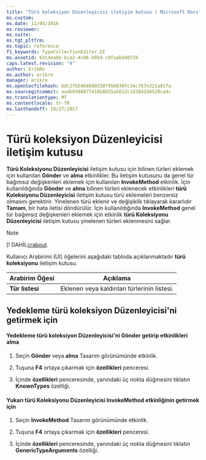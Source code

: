 ```yaml
---
title: "Türü koleksiyon Düzenleyicisi iletişim kutusu | Microsoft Docs"
ms.custom: 
ms.date: 11/04/2016
ms.reviewer: 
ms.suite: 
ms.tgt_pltfrm: 
ms.topic: reference
f1_keywords: TypeCollectionEditor.UI
ms.assetid: 63cdea6b-bca2-4c06-b8b4-c8faabd40726
caps.latest.revision: "4"
author: ErikRe
ms.author: erikre
manager: erikre
ms.openlocfilehash: bdc27b59640d92507956030fc34c767e321a81fa
ms.sourcegitcommit: aadb9588877418b8b55a5612c1d3842d4520ca4c
ms.translationtype: MT
ms.contentlocale: tr-TR
ms.lasthandoff: 10/27/2017
---
```

# <a name="type-collection-editor-dialog-box"></a>Türü koleksiyon Düzenleyicisi iletişim kutusu
**Türü Koleksiyonu Düzenleyicisi** iletişim kutusu için bilinen türleri eklemek için kullanılan **Gönder** ve **alma** etkinlikler. Bu iletişim kutusunu da genel tür bağımsız değişkenleri eklemek için kullanılan **InvokeMethod** etkinlik. İçin kullanıldığında **Gönder** ve **alma** bilinen türleri eklenecek etkinlikleri **türü Koleksiyonu Düzenleyicisi** iletişim kutusu türü eklemeleri benzersiz olmasını gerektirir. Yinelenen türü eklenir ve değişiklik tıklayarak kararlıdır **Tamam**, bir hata iletisi döndürülür. İçin kullanıldığında **InvokeMethod** genel tür bağımsız değişkenleri eklemek için etkinlik **türü Koleksiyonu Düzenleyicisi** iletişim kutusu yinelenen türleri eklenmesini sağlar.  
  
> [!NOTE]
>  [! DAHİL[crabout](/dotnet/framework/wcf/feature-details/data-contract-known-types).  
  
 Kullanıcı Arabirimi (UI) öğelerini aşağıdaki tabloda açıklanmaktadır **türü koleksiyonu** iletişim kutusu.  
  
|Arabirim Öğesi|Açıklama|  
|----------------|-----------------|  
|**Tür listesi**|Eklenen veya kaldırılan türlerinin listesi.|  
  
## <a name="to-bring-up-the-type-collection-editor"></a>Yedekleme türü koleksiyon Düzenleyicisi'ni getirmek için  
  
#### <a name="to-bring-up-the-type-collection-editor-for-the-send-and-receive-activities"></a>Yedekleme türü koleksiyon Düzenleyicisi'ni Gönder getirip etkinlikleri alma  
  
1.  Seçin **Gönder** veya **alma** Tasarım görünümünde etkinlik.  
  
2.  Tuşuna **F4** ortaya çıkarmak için **özellikleri** penceresi.  
  
3.  İçinde **özellikleri** penceresinde, yanındaki üç nokta düğmesini tıklatın **KnownTypes** özelliği.  
  
#### <a name="to-bring-up-the-type-collection-editor-for-the-invokemethod-activity"></a>Yukarı türü Koleksiyonu Düzenleyicisi InvokeMethod etkinliğinin getirmek için  
  
1.  Seçin **InvokeMethod** Tasarım görünümünde etkinlik.  
  
2.  Tuşuna **F4** ortaya çıkarmak için **özellikleri** penceresi.  
  
3.  İçinde **özellikleri** penceresinde, yanındaki üç nokta düğmesini tıklatın **GenericTypeArguments** özelliği.